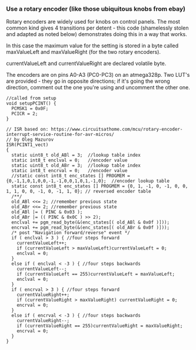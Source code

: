 ### Use a rotary encoder (like those ubiquitous knobs from ebay)
Rotary encoders are widely used for knobs on control panels. The most common kind gives 4 transitions per detent - this code (shamelessly stolen and adapted as noted below) demonstrates doing this in a way that works. 

In this case the maximum value for the setting is stored in a byte called maxValueLeft and maxValueRight (for the two rotary encoders). 

currentValueLeft and currentValueRight are declared volatile byte. 

The encoders are on pins A0-A3 (PC0-PC3) on an atmega328p. Two LUT's are provided - they go in opposite directions; if it's going the wrong direction, comment out the one you're using and uncomment the other one. 

```
//called from setup
void setupPCINT() {
  PCMSK1 = 0x0F;
  PCICR = 2;
}

// ISR based on: https://www.circuitsathome.com/mcu/rotary-encoder-interrupt-service-routine-for-avr-micros/
// by Oleg Mazurov
ISR(PCINT1_vect)
{
  static uint8_t old_ABl = 3;  //lookup table index
  static int8_t enclval = 0;   //encoder value
  static uint8_t old_ABr = 3;  //lookup table index
  static int8_t encrval = 0;   //encoder value
  //static const int8_t enc_states [] PROGMEM = {0,-1,1,0,1,0,0,-1,-1,0,0,1,0,1,-1,0};  //encoder lookup table
  static const int8_t enc_states [] PROGMEM = {0, 1, -1, 0, -1, 0, 0, 1, 1, 0, 0, -1, 0, -1, 1, 0}; // reversed encoder table
  /**/
  old_ABl <<= 2; //remember previous state
  old_ABr <<= 2; //remember previous state
  old_ABl |= ( PINC & 0x03 );
  old_ABr |= (( PINC & 0x0C ) >> 2);
  enclval += pgm_read_byte(&(enc_states[( old_ABl & 0x0f )]));
  encrval += pgm_read_byte(&(enc_states[( old_ABr & 0x0f )]));
  /* post "Navigation forward/reverse" event */
  if ( enclval > 3 ) { //four steps forward
    currentValueLeft++;
    if (currentValueLeft > maxValueLeft)currentValueLeft = 0;
    enclval = 0;
  }
  else if ( enclval < -3 ) { //four steps backwards
    currentValueLeft--;
    if (currentValueLeft == 255)currentValueLeft = maxValueLeft;
    enclval = 0;
  }
  if ( encrval > 3 ) { //four steps forward
    currentValueRight++;
    if (currentValueRight > maxValueRight) currentValueRight = 0;
    encrval = 0;
  }
  else if ( encrval < -3 ) { //four steps backwards
    currentValueRight--;
    if (currentValueRight == 255)currentValueRight = maxValueRight;
    encrval = 0;
  }
}
```
